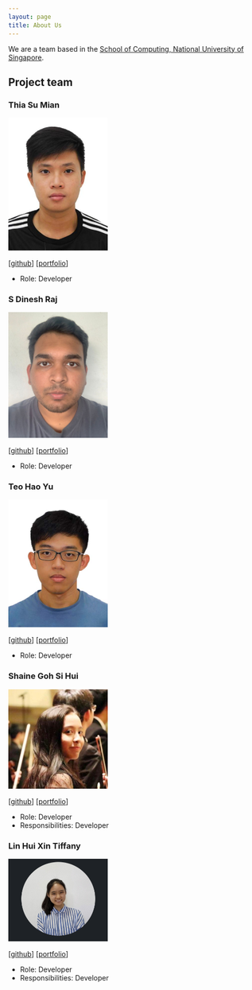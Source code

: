 ```yaml
---
layout: page
title: About Us
---
```


We are a team based in the [School of Computing, National University of Singapore](http://www.comp.nus.edu.sg).

## Project team

### Thia Su Mian

<img src="images/tsumian.png" width="200px">

[[github](https://github.com/tsumian)]
[[portfolio](team/tsumian.md)]

* Role: Developer


### S Dinesh Raj

<img src="images/dineshraj555.png" width="200px">

[[github](http://github.com/dineshraj555)]
[[portfolio](team/dineshraj555.md)]

* Role: Developer


### Teo Hao Yu

<img src="images/tobihy.png" width="200px">

[[github](http://github.com/tobihy)]
[[portfolio](team/tobihy.md)]

* Role: Developer


### Shaine Goh Si Hui

<img src="images/soloplxya.png" width="200px">

[[github](http://github.com/soloplxya)]
[[portfolio](team/soloplxya.md)]

* Role: Developer
* Responsibilities: Developer


### Lin Hui Xin Tiffany

<img src="images/tiffanylin21.png" width="200px">

[[github](http://github.com/Tiffanylin21)]
[[portfolio](team/tiffanylin21.md)]

* Role: Developer
* Responsibilities: Developer

